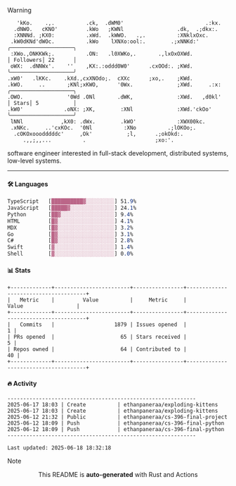 > [!WARNING]
> ```>     .'.                         .lxx;                            ..    
>    'kKo.    .,.          .ck,  .dWM0'                          .:kx.   
>   .dNWO.   cKNO'         .kWo   ;KWNl                 .dk,  .;dkx:.    
>   :XNNNd. ;KX0:          .xWd.  .kWWO.   .,.          :XNklxOxc.       
>  .kW0dKNd'dWOc.          .kWo    lXNXo:ool:.        .;xNNKd:'          ╭────────────────────╮
>  :XWo.,ONKKWk;.          .ON:   .l0XWKo,.       .,lxOxOXWd.            │ Followers│ 22      │
>  oWX:  .dNNWx'.    ''    ,KX:.:oddd0W0'      .cxOOd:. ;KWd.            ╰────────────────────╯
> .xW0'   .lKKc.    .kXd.,cxXNOdo;.  cXXc      ;xo,.    ;KWd.            
> .kWO.     ..       ;KNl;xKWO,      '0Wx.              ;XWd.     .:x:   ╭────────────────────╮
> .OWO.              '0Wd .ONl       .dWK,              :XWd.   ,d0kl'   │ Stars│ 5           │
> .kW0'             .oNX: ;XK,        :XNl              :XWd.'ckOo'      ╰────────────────────╯
>  lNNl            ,kX0: .dWx.        .kWO'             :XWX00kc.        
>  .xNKc.     ..'cxKOc.  '0Nl          :XNo          .;lOKOo;.           
>   .cOKOxooodddddc'     ,Ok'           ;l,      .;okOkd:.               
>      .,,;,,...          .                      ;xo:'.                  
> ```
> <p>software engineer interested in full-stack development, distributed systems, low-level systems.</p>

---

#### 🛠️ Languages
```css
TypeScript   [██████████▓░░░░░░░░░] 51.9%
JavaScript   [█████▓░░░░░░░░░░░░░░] 24.1%
Python       [██▓░░░░░░░░░░░░░░░░░] 9.4%
HTML         [█▓░░░░░░░░░░░░░░░░░░] 4.1%
MDX          [█▓░░░░░░░░░░░░░░░░░░] 3.2%
Go           [█▓░░░░░░░░░░░░░░░░░░] 3.1%
C#           [█▓░░░░░░░░░░░░░░░░░░] 2.8%
Swift        [▓░░░░░░░░░░░░░░░░░░░] 1.4%
Shell        [▓░░░░░░░░░░░░░░░░░░░] 0.0%
```

#### 📊 Stats
```
+-------------+------------------------+----------------+--------------------------------------+
|   Metric    |         Value          |     Metric     |                Value                 |
+-------------+------------------------+----------------+--------------------------------------+
|   Commits   |                   1879 | Issues opened  |                                    1 |
| PRs opened  |                     65 | Stars received |                                    5 |
| Repos owned |                     64 | Contributed to |                                   40 |
+-------------+------------------------+----------------+--------------------------------------+
```

#### 🔥 Activity
```
------------------------------------------------------------
2025-06-17 18:03 | Create          | ethanpaneraa/exploding-kittens
2025-06-17 18:03 | Create          | ethanpaneraa/exploding-kittens
2025-06-12 21:32 | Public          | ethanpaneraa/cs-396-final-project
2025-06-12 18:09 | Push            | ethanpaneraa/cs-396-final-python
2025-06-12 18:09 | Push            | ethanpaneraa/cs-396-final-python
------------------------------------------------------------

Last updated: 2025-06-18 18:32:18
```

> [!NOTE]
> <p align="center">This README is <b>auto-generated</b> with Rust and Actions</p>